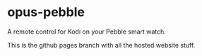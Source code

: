 # opus-pebble
A remote control for Kodi on your Pebble smart watch.

This is the github pages branch with all the hosted website stuff.

